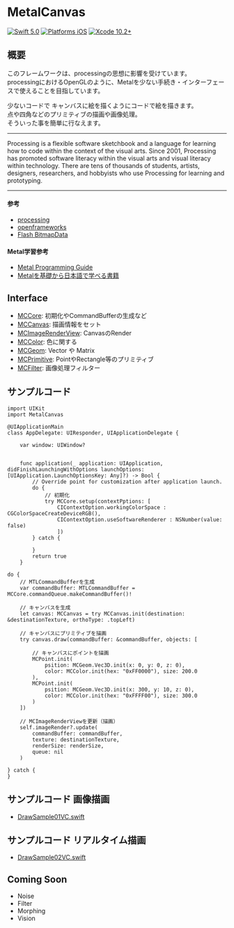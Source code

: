 # MetalCanvas

[![Swift 5.0](https://img.shields.io/badge/Swift-5.0-orange.svg?style=flat)](https://developer.apple.com/swift/)
[![Platforms iOS](https://img.shields.io/badge/Platforms-iOS-lightgray.svg?style=flat)](https://developer.apple.com/swift/)
[![Xcode 10.2+](https://img.shields.io/badge/Xcode-10.2+-blue.svg?style=flat)](https://developer.apple.com/swift/)



## 概要

このフレームワークは、processingの思想に影響を受けています。<br>
processingにおけるOpenGLのように、Metalを少ない手続き・インターフェースで使えることを目指しています。<br>

少ないコードで キャンバスに絵を描くようにコードで絵を描きます。<br>
点や四角などのプリミティブの描画や画像処理。<br>
そういった事を簡単に行なえます。

---

Processing is a flexible software sketchbook and a language for learning how to code within the context of the visual arts. Since 2001, Processing has promoted software literacy within the visual arts and visual literacy within technology. There are tens of thousands of students, artists, designers, researchers, and hobbyists who use Processing for learning and prototyping.

---

#### 参考

* [processing](https://processing.org/)
* [openframeworks](https://openframeworks.cc/)
* [Flash BitmapData](https://help.adobe.com/en_US/FlashPlatform/reference/actionscript/3/flash/display/BitmapData.html)


#### Metal学習参考

* [Metal Programming Guide](https://developer.apple.com/library/archive/documentation/Miscellaneous/Conceptual/MetalProgrammingGuide/Introduction/Introduction.html
)
* [Metalを基礎から日本語で学べる書籍](https://qiita.com/shu223/items/19c7d98fc186562b4f57)


## Interface

* [MCCore](https://github.com/Hideyuki-Machida/MetalCanvas/blob/master/MetalCanvas/MCCore.swift): 初期化やCommandBufferの生成など
* [MCCanvas](https://github.com/Hideyuki-Machida/MetalCanvas/blob/master/MetalCanvas/MCCanvas.swift): 描画情報をセット
* [MCImageRenderView](https://github.com/Hideyuki-Machida/MetalCanvas/blob/master/MetalCanvas/MCImageRenderView.swift): CanvasのRender
* [MCColor](https://github.com/Hideyuki-Machida/MetalCanvas/blob/master/MetalCanvas/Color/MCColor.swift): 色に関する
* [MCGeom](https://github.com/Hideyuki-Machida/MetalCanvas/tree/master/MetalCanvas/Geom): Vector や Matrix
* [MCPrimitive](https://github.com/Hideyuki-Machida/MetalCanvas/tree/master/MetalCanvas/Primitive): PointやRectangle等のプリミティブ
* [MCFilter](https://github.com/Hideyuki-Machida/MetalCanvas/tree/master/MetalCanvas/Filter): 画像処理フィルター


## サンプルコード

```
import UIKit
import MetalCanvas

@UIApplicationMain
class AppDelegate: UIResponder, UIApplicationDelegate {

	var window: UIWindow?


	func application(_ application: UIApplication, didFinishLaunchingWithOptions launchOptions: [UIApplication.LaunchOptionsKey: Any]?) -> Bool {
		// Override point for customization after application launch.
		do {
			// 初期化
			try MCCore.setup(contextPptions: [
				CIContextOption.workingColorSpace : CGColorSpaceCreateDeviceRGB(),
				CIContextOption.useSoftwareRenderer : NSNumber(value: false)
				])
		} catch {
			
		}
		return true
	}

```

```
do {
	// MTLCommandBufferを生成
	var commandBuffer: MTLCommandBuffer = MCCore.commandQueue.makeCommandBuffer()!
	
	// キャンバスを生成
	let canvas: MCCanvas = try MCCanvas.init(destination: &destinationTexture, orthoType: .topLeft)
	
	// キャンバスにプリミティブを描画
	try canvas.draw(commandBuffer: &commandBuffer, objects: [
	
		// キャンバスにポイントを描画
		MCPoint.init(
			psition: MCGeom.Vec3D.init(x: 0, y: 0, z: 0),
			color: MCColor.init(hex: "0xFF0000"), size: 200.0
		),
		MCPoint.init(
			psition: MCGeom.Vec3D.init(x: 300, y: 10, z: 0),
			color: MCColor.init(hex: "0xFFFF00"), size: 300.0
		)
	])
	
	// MCImageRenderViewを更新（描画）
	self.imageRender?.update(
		commandBuffer: commandBuffer,
		texture: destinationTexture,
		renderSize: renderSize,
		queue: nil
	)

} catch {
}
```


## サンプルコード 画像描画

* [DrawSample01VC.swift](https://github.com/Hideyuki-Machida/MetalCanvas/blob/master/Example/MetalCanvasExample/DrawSample01VC.swift)


## サンプルコード リアルタイム描画

* [DrawSample02VC.swift](https://github.com/Hideyuki-Machida/MetalCanvas/blob/master/Example/MetalCanvasExample/DrawSample02VC.swift)


## Coming Soon

* Noise
* Filter
* Morphing
* Vision



